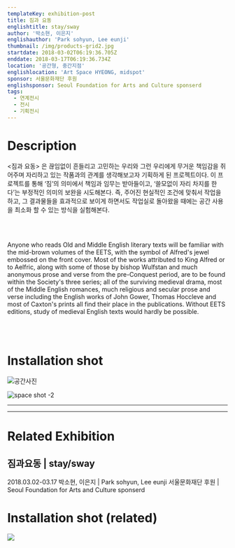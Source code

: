 ```yaml
---
templateKey: exhibition-post
title: 짐과 요동
englishtitle: stay/sway
author: '박소현, 이은지'
englishauthor: 'Park sohyun, Lee eunji'
thumbnail: /img/products-grid2.jpg
startdate: 2018-03-02T06:19:36.705Z
enddate: 2018-03-17T06:19:36.734Z
location: '공간형, 중간지점'
englishlocation: 'Art Space HYEONG, midspot'
sponsor: 서울문화재단 후원
englishsponsor: Seoul Foundation for Arts and Culture sponserd
tags:
  - 연계전시
  - 전시
  - 기획전시
---
```

# Description

<짐과 요동> 은 끊임없이 흔들리고 고민하는 우리와 그런 우리에게 무거운 책임감을 쥐어주며 자리하고 있는 작품과의 관계를 생각해보고자 기획하게 된 프로젝트이다. 이 프로젝트를 통해 ‘짐’의 의미에서 책임과 임무는 받아들이고, ‘쓸모없이 자리 차지를 한다’는 부정적인 의미의 보완을 시도해본다. 즉, 주어진 현실적인 조건에 맞춰서 작업을 하고, 그 결과물들을 효과적으로 보이게 하면서도 작업실로 돌아왔을 때에는 공간 사용을 최소화 할 수 있는 방식을 실험해본다.

<br/><br/>

Anyone who reads Old and Middle English literary texts will be familiar with the mid-brown volumes of the EETS, with the symbol of Alfred's jewel embossed on the front cover. Most of the works attributed to King Alfred or to Aelfric, along with some of those by bishop Wulfstan and much anonymous prose and verse from the pre-Conquest period, are to be found within the Society's three series; all of the surviving medieval drama, most of the Middle English romances, much religious and secular prose and verse including the English works of John Gower, Thomas Hoccleve and most of Caxton's prints all find their place in the publications. Without EETS editions, study of medieval English texts would hardly be possible.

<br/><br/>

# Installation shot

![공간사진](/img/chemex.jpg "space shot -1")

![](/img/jumbotron.jpg "space shot -2")

- - -

- - -

# Related Exhibition

## 짐과요동 | stay/sway

2018.03.02-03.17
박소현, 이은지 | Park sohyun, Lee eunji
서울문화재단 후원 | Seoul Foundation for Arts and Culture sponserd

# Installation shot (related)

![](/img/flavor_wheel.jpg)
